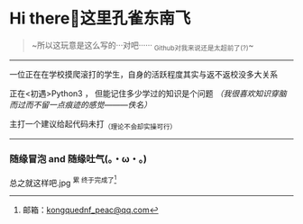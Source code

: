 # Hi there👋这里孔雀东南飞
>~所以这玩意是这么写的···对吧······<sub> Github对我来说还是太超前了(?)</sub>~
-------------------------------------------------------------------------------------------------------------------------------------------------------------------------------------------------------------------------------------------------
一位正在在学校摸爬滚打的学生，自身的活跃程度其实与返不返校没多大关系

正在<初遇>Python3 ， 但能记住多少学过的知识是个问题     _（我很喜欢知识穿脑而过而不留一点痕迹的感觉———佚名）_ 

主打一个建议给起代码未打<sub>（理论不会却实操可行）</sub>

----------------------------------------------------------------------------------

### 随缘冒泡 and 随缘吐气(。・ω・。)

总之就这样吧.jpg <sup>累 终于完成了[^1]</sup>

[^1]:邮箱：kongquednf_peac@qq.com
<!--
**kong-que-dnf123/kong-que-dnf123** is a ✨ _special_ ✨ repository because its `README.md` (this file) appears on your GitHub profile.

Here are some ideas to get you started:

- 🔭 I’m currently working on ...
- 🌱 I’m currently learning ...
- 👯 I’m looking to collaborate on ...
- 🤔 I’m looking for help with ...
- 💬 Ask me about ...
- 📫 How to reach me: ...
- 😄 Pronouns: ...
- ⚡ Fun fact: ...
-->

